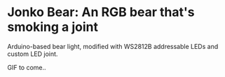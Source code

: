 # Jonko Bear: An RGB bear that's smoking a joint
Arduino-based bear light, modified with WS2812B addressable LEDs and custom LED joint.

GIF to come..
